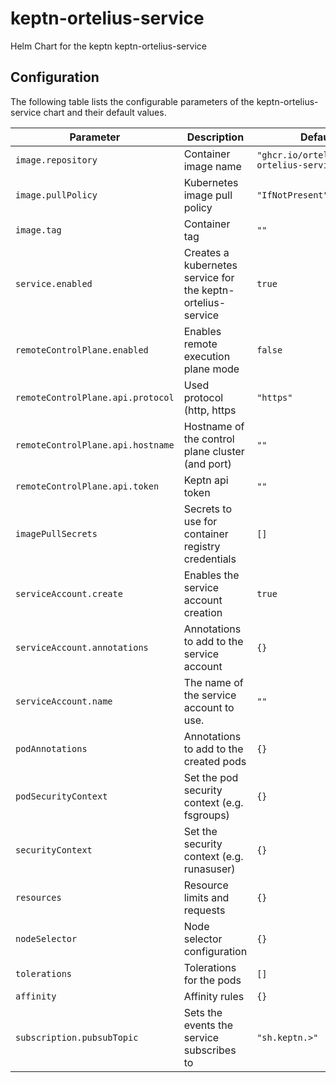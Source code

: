 
keptn-ortelius-service
===========

Helm Chart for the keptn keptn-ortelius-service


## Configuration

The following table lists the configurable parameters of the keptn-ortelius-service chart and their default values.

| Parameter                               | Description                                                    | Default                                             |
|-----------------------------------------|----------------------------------------------------------------|-----------------------------------------------------|
| `image.repository`                      | Container image name                                           | `"ghcr.io/ortelius/keptn-ortelius-service"` |
| `image.pullPolicy`                      | Kubernetes image pull policy                                   | `"IfNotPresent"`                                    |
| `image.tag`                             | Container tag                                                  | `""`                                                |
| `service.enabled`                       | Creates a kubernetes service for the keptn-ortelius-service | `true`                                              |
| `remoteControlPlane.enabled`            | Enables remote execution plane mode                            | `false`                                             |
| `remoteControlPlane.api.protocol`       | Used protocol (http, https                                     | `"https"`                                           |
| `remoteControlPlane.api.hostname`       | Hostname of the control plane cluster (and port)               | `""`                                                |
| `remoteControlPlane.api.token`          | Keptn api token                                                | `""`                                                |
| `imagePullSecrets`                      | Secrets to use for container registry credentials              | `[]`                                                |
| `serviceAccount.create`                 | Enables the service account creation                           | `true`                                              |
| `serviceAccount.annotations`            | Annotations to add to the service account                      | `{}`                                                |
| `serviceAccount.name`                   | The name of the service account to use.                        | `""`                                                |
| `podAnnotations`                        | Annotations to add to the created pods                         | `{}`                                                |
| `podSecurityContext`                    | Set the pod security context (e.g. fsgroups)                   | `{}`                                                |
| `securityContext`                       | Set the security context (e.g. runasuser)                      | `{}`                                                |
| `resources`                             | Resource limits and requests                                   | `{}`                                                |
| `nodeSelector`                          | Node selector configuration                                    | `{}`                                                |
| `tolerations`                           | Tolerations for the pods                                       | `[]`                                                |
| `affinity`                              | Affinity rules                                                 | `{}`                                                |
| `subscription.pubsubTopic`              | Sets the events the service subscribes to                      | `"sh.keptn.>"`                                      |
